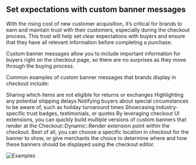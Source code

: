 ## Set expectations with custom banner messages

With the rising cost of new customer acquisition, it’s critical for brands to earn and maintain trust with their customers, especially during the checkout process. This trust will help set clear expectations with buyers and ensure that they have all relevant information before completing a purchase.

Custom banner messages allow you to include important information for buyers right on the checkout page, so there are no surprises as they move through the buying process.

Common examples of custom banner messages that brands display in checkout include:

Sharing which items are not eligible for returns or exchanges
Highlighting any potential shipping delays
Notifying buyers about special circumstances to be aware of, such as holiday turnaround times
Showcasing industry-specific trust badges, testimonials, or quotes
By leveraging checkout UI extensions, you can quickly build multiple versions of custom banners that render at the Checkout::Dynamic::Render extension point within the checkout. Best of all, you can choose a specific location in checkout for the banner to show, or give merchants the choice to determine where and how these banners should be displayed using the checkout editor.

![Examples]("./examples.webp")

